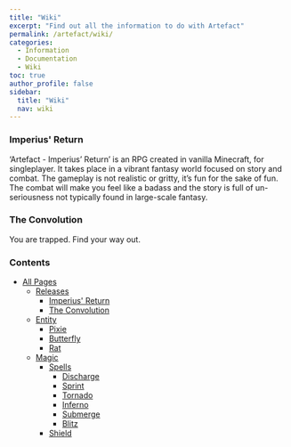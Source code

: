 ```yaml
---
title: "Wiki"
excerpt: "Find out all the information to do with Artefact"
permalink: /artefact/wiki/
categories:
  - Information
  - Documentation
  - Wiki
toc: true
author_profile: false
sidebar:
  title: "Wiki"
  nav: wiki
---
```


### Imperius' Return
‘Artefact - Imperius’ Return’ is an RPG created in vanilla Minecraft, for singleplayer. It takes place in a vibrant fantasy world focused on story and combat. The gameplay is not realistic or gritty, it’s fun for the sake of fun. The combat will make you feel like a badass and the story is full of un-seriousness not typically found in large-scale fantasy.

### The Convolution
You are trapped. Find your way out.

### Contents
- [All Pages](https://origamistudio.github.io/categories/#wiki)
  - [Releases](https://origamistudio.github.io/releases/)
    - [Imperius' Return](https://origamistudio.github.io/releases/imperius-return)
    - [The Convolution](https://origamistudio.github.io/releases/the-convolution)
  - [Entity](https://origamistudio.github.io/artefact/wiki/entity/)
    - [Pixie](https://origamistudio.github.io/artefact/wiki/entity/pixie)
    - [Butterfly](https://origamistudio.github.io/artefact/wiki/entity/butterfly)
    - [Rat](https://origamistudio.github.io/artefact/wiki/entity/rat)
  - [Magic](https://origamistudio.github.io/artefact/wiki/magic/)
    - [Spells](https://origamistudio.github.io/artefact/wiki/magic/spells/)
      - [Discharge](https://origamistudio.github.io/artefact/wiki/magic/spells/discharge)
      - [Sprint](https://origamistudio.github.io/artefact/wiki/magic/spells/sprint)
      - [Tornado](https://origamistudio.github.io/artefact/wiki/magic/spells/tornado)
      - [Inferno](https://origamistudio.github.io/artefact/wiki/magic/spells/inferno)
      - [Submerge](https://origamistudio.github.io/artefact/wiki/magic/spells/submerge)
      - [Blitz](https://origamistudio.github.io/artefact/wiki/magic/spells/blitz)
    - [Shield](https://origamistudio.github.io/artefact/wiki/magic/shield)
